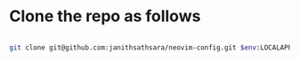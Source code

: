 # Clone the repo as follows

```bash

git clone git@github.com:janithsathsara/neovim-config.git $env:LOCALAPPDATA\nvim
```
